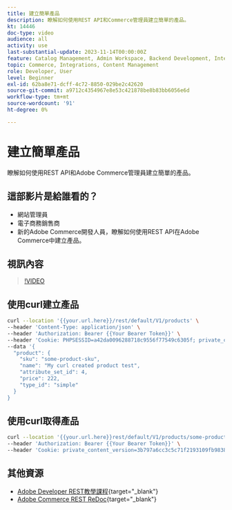 ```yaml
---
title: 建立簡單產品
description: 瞭解如何使用REST API和Commerce管理員建立簡單的產品。
kt: 14446
doc-type: video
audience: all
activity: use
last-substantial-update: 2023-11-14T00:00:00Z
feature: Catalog Management, Admin Workspace, Backend Development, Integration, REST
topic: Commerce, Integrations, Content Management
role: Developer, User
level: Beginner
exl-id: 62ba8e71-dcff-4c72-8850-029be2c42620
source-git-commit: a9712c4354967e8e53c421878be8b83bb6056e6d
workflow-type: tm+mt
source-wordcount: '91'
ht-degree: 0%

---
```


# 建立簡單產品

瞭解如何使用REST API和Adobe Commerce管理員建立簡單的產品。

## 這部影片是給誰看的？

- 網站管理員
- 電子商務銷售商
- 新的Adobe Commerce開發人員，瞭解如何使用REST API在Adobe Commerce中建立產品。

## 視訊內容

>[!VIDEO](https://video.tv.adobe.com/v/3425650?learn=on)

## 使用curl建立產品

```bash
curl --location '{{your.url.here}}/rest/default/V1/products' \
--header 'Content-Type: application/json' \
--header 'Authorization: Bearer {{Your Bearer Token}}' \
--header 'Cookie: PHPSESSID=a42da0096288718c9556f77549c6305f; private_content_version=564dde2976849891583a9a649073f01e' \
--data '{
  "product": {
    "sku": "some-product-sku",
    "name": "My curl created product test",
    "attribute_set_id": 4,
    "price": 222,
    "type_id": "simple"
  }
}
```

## 使用curl取得產品

```bash
curl --location '{{your.url.here}}rest/default/V1/products/some-product-sku' \
--header 'Authorization: Bearer {{Your Bearer Token}}' \
--header 'Cookie: private_content_version=3b797a6cc3c5c71f2193109fb9838b12'
```

## 其他資源

- [Adobe Developer REST教學課程](https://developer.adobe.com/commerce/webapi/rest/tutorials/prerequisite-tasks/){target="_blank"}
- [Adobe Commerce REST ReDoc](https://adobe-commerce.redoc.ly/2.4.6-admin/tag/products#operation/PostV1Products){target="_blank"}
